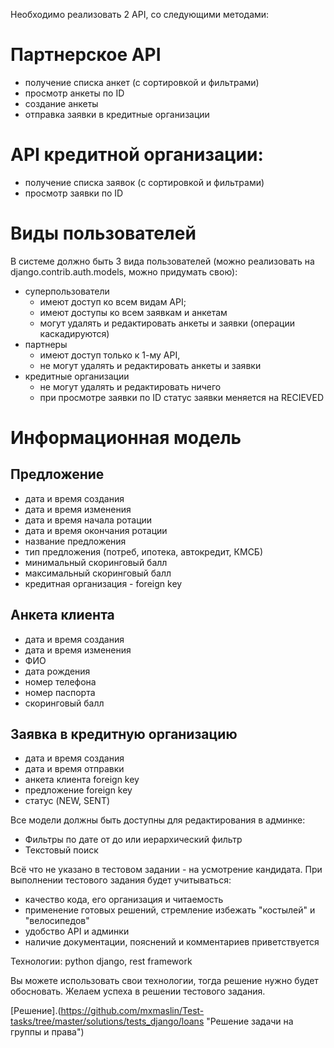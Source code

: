 Необходимо реализовать 2 API, со следующими методами:

# Партнерское API 

- получение списка анкет (с сортировкой и фильтрами)
- просмотр анкеты по ID
- создание анкеты
- отправка заявки в кредитные организации

# API кредитной организации:

- получение списка заявок (с сортировкой и фильтрами)
- просмотр заявки по ID

# Виды пользователей

В системе должно быть 3 вида пользователей (можно реализовать на django.contrib.auth.models, можно придумать свою):

- суперпользователи
    - имеют доступ ко всем видам API;
    - имеют доступы ко всем заявкам и анкетам
    - могут удалять и редактировать анкеты и заявки (операции
каскадируются)
- партнеры
    - имеют доступ только к 1-му API,
    - не могут удалять и редактировать анкеты и заявки
- кредитные организации
    - не могут удалять и редактировать ничего
    - при просмотре заявки по ID статус заявки меняется на RECIEVED

# Информационная модель

## Предложение

- дата и время создания
- дата и время изменения
- дата и время начала ротации
- дата и время окончания ротации
- название предложения
- тип предложения (потреб, ипотека, автокредит, КМСБ)
- минимальный скоринговый балл
- максимальный скоринговый балл
- кредитная организация - foreign key

## Анкета клиента

- дата и время создания
- дата и время изменения
- ФИО
- дата рождения
- номер телефона
- номер паспорта
- скоринговый балл

## Заявка в кредитную организацию

- дата и время создания
- дата и время отправки
- анкета клиента foreign key
- предложение foreign key
- статус (NEW, SENT)

Все модели должны быть доступны для редактирования в админке:
- Фильтры по дате от до или иерархический фильтр
- Текстовый поиск

Всё что не указано в тестовом задании - на усмотрение кандидата. При выполнении тестового задания будет учитываться:
- качество кода, его организация и читаемость
- применение готовых решений, стремление избежать "костылей" и "велосипедов"
- удобство API и админки
- наличие документации, пояснений и комментариев приветствуется

Технологии:
python django, rest framework

Вы можете использовать свои технологии, тогда решение нужно будет обосновать. Желаем успеха в решении тестового задания.

[Решение].(https://github.com/mxmaslin/Test-tasks/tree/master/solutions/tests_django/loans "Решение задачи на группы и права")